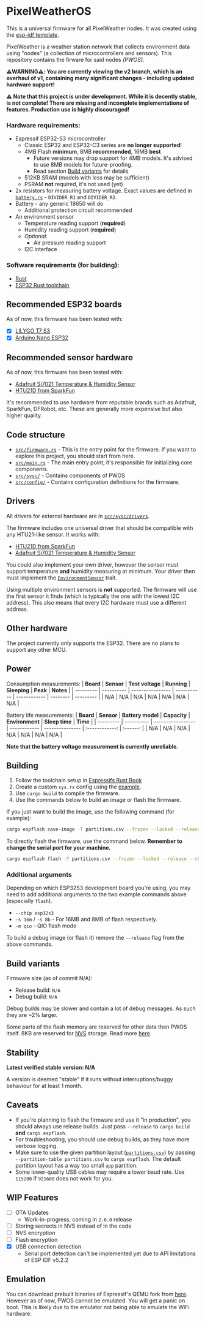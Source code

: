# PixelWeatherOS
This is a universal firmware for all PixelWeather nodes. It was created using the [esp-idf template](https://github.com/esp-rs/esp-idf-template).

PixelWeather is a weather station network that collects environment data using "nodes" (a collection of microcontrollers and sensors). This repository contains the firware for said nodes _(PWOS)_.

**⚠️WARNING⚠️: You are currently viewing the v2 branch, which is an overhaul of v1, containing many significant changes - including updated hardware support!**

**⚠️ Note that this project is under development. While it is decently stable, is not complete! There are missing and incomplete implementations of features. Production use is highly discouraged!**

### Hardware requirements:
- Espressif ESP32-S3 microcontroller
    - Classic ESP32 and ESP32-C3 series are **no longer supported**!
    - 4MB Flash **minimum**, 8MB **recommended**, 16MB **best**
        - Future versions may drop support for 4MB models. It's advised to use 8MB models for future-proofing.
        - Read section [Build variants](#build-variants) for details
    - 512KB SRAM (models with less may be sufficient)
    - PSRAM **not** required, it's not used (yet)
- 2x resistors for measuring battery voltage. Exact values are defined in [`battery.rs`](src/sysc/battery.rs) - `DIVIDER_R1` and `DIVIDER_R2`.
- Battery - any generic 18650 will do
    - Additional protection circuit recommended
- An environment sensor
    - Temperature reading support (**required**)
    - Humidity reading support (**required**)
    - _Optional_:
        - Air pressure reading support
    - I2C interface

### Software requirements (for building):
- [Rust](https://rustlang.org/)
- [ESP32 Rust toolchain](https://esp-rs.github.io/book/)

## Recommended ESP32 boards
As of now, this firmware has been tested with:
- [x] [LILYGO T7 S3](https://lilygo.cc/products/t7-s3)
- [x] [Arduino Nano ESP32](https://store.arduino.cc/en-sk/products/nano-esp32)

## Recommended sensor hardware
As of now, this firmware has been tested with:
- [Adafruit Si7021 Temperature & Humidity Sensor](https://www.adafruit.com/product/3251)
- [HTU21D from SparkFun](https://www.sparkfun.com/products/retired/12064)

It's recommended to use hardware from reputable brands such as Adafruit, SparkFun, DFRobot, etc. These are generally more expensive but also higher quality.

## Code structure
- [`src/firmware.rs`](/src/firmware.rs) - This is the entry point for the firmware. If you want to explore this project, you should start from here.
- [`src/main.rs`](/src/main.rs) - The main entry point, it's responsible for initializing core components.
- [`src/sysc/`](/src/sysc/) - Contains components of PWOS
- [`src/config/`](src/config/) - Contains configuration definitions for the firmware.

## Drivers
All drivers for external hardware are in [`src/sysc/drivers`](src/sysc/drivers).

The firmware includes one universal driver that should be compatible with any HTU21-like sensor. It works with:
- [HTU21D from SparkFun](https://www.sparkfun.com/products/retired/12064)
- [Adafruit Si7021 Temperature & Humidity Sensor](https://www.adafruit.com/product/3251)

You could also implement your own driver, however the sensor must support temperature **and** humidity measuring at minimum. Your driver then must implement the [`EnvironmentSensor`](src/sysc/drivers/envsensor_trait.rs) trait.

Using multiple environment sensors is **not** supported. The firmware will use the first sensor it finds (which is typically the one with the lowest I2C address). This also means that every I2C hardware must use a different address.

## Other hardware
The project currently only supports the ESP32. There are no plans to support any other MCU.

## Power
Consumption measurements:
| **Board** | **Sensor** | **Test voltage** | **Running** | **Sleeping** | **Peak** | **Notes** |
| --------- | ---------- | ---------------- | ----------- | ------------ | -------- | --------- |
| N/A       | N/A        | N/A              | N/A         | N/A          | N/A      | N/A       |

Battery life measurements:
| **Board** | **Sensor** | **Battery model** | **Capacity** | **Environment** | **Sleep time** | **Time** |
| --------- | ---------- | ----------------- | ------------ | --------------- | :------------: | :------: |
| N/A       | N/A        | N/A               | N/A          | N/A             |      N/A       |   N/A    |

**Note that the battery voltage measurement is currently unreliable.**

## Building
1. Follow the toolchain setup in [Espressifs Rust Book](https://esp-rs.github.io/book/)
2. Create a custom `sys.rs` config using the [example](src/config/sys.rs.example).
3. Use `cargo build` to compile the firmware.
4. Use the commands below to build an image or flash the firmware.

If you just want to build the image, use the following command (for example):
```sh
cargo espflash save-image -T partitions.csv --frozen --locked --release --chip esp32s3 --merge image.bin 
```

To directly flash the firmware, use the command below. **Remember to change the serial port for your machine.**
```sh
cargo espflash flash -T partitions.csv --frozen --locked --release --chip esp32s3 --noverify --erase-data-parts otadata --baud 921600 --port /dev/cu.usbserial-XXXXXXXX
```

### Additional arguments
Depending on which ESP32S3 development board you're using, you may need to add additional arguments to the two example commands above (especially `flash`).
- `--chip esp32s3`
- `-s 16m` / `-s 8b` - For 16MB and 8MB of flash respectively.
- `-m qio` - QIO flash mode

To build a debug image (or flash it) remove the `--release` flag from the above commands.

## Build variants
Firmware size (as of commit N/A):
- Release build: `N/A`
- Debug build: `N/A`

Debug builds may be slower and contain a lot of debug messages. As such they are ~2% larger.

Some parts of the flash memory are reserved for other data then PWOS itself. 8KB are reserved for [NVS](https://docs.espressif.com/projects/esp-idf/en/stable/esp32/api-reference/storage/nvs_flash.html?highlight=nvs) storage. Read more [here](https://docs.espressif.com/projects/esp-idf/en/stable/esp32/api-guides/partition-tables.html#built-in-partition-tables).

## Stability
__Latest verified stable version: N/A__

A version is deemed "stable" if it runs without interruptions/buggy behaviour for at least 1 month.

## Caveats
- If you're planning to flash the firmware and use it "in production", you should always use release builds. Just pass `--release` to `cargo build` **and** `cargo espflash`.
- For troubleshooting, you should use debug builds, as they have more verbose logging.
- Make sure to use the given partition layout ([`partitions.csv`](partitions.csv)) by passing `--partition-table partitions.csv` to `cargo espflash`. The default partition layout has a way too small `app` partition.
- Some lower-quality USB cables may require a lower baud rate. Use `115200` if `921600` does not work for you.

## WIP Features
- [ ] OTA Updates
  - Work-in-progress, coming in `2.0.0` release
- [ ] Storing secrects in NVS instead of in the code
- [ ] NVS encryption
- [ ] Flash encryption
- [x] USB connection detection
  - Serial port detection can't be implemented yet due to API limitations of ESP IDF v5.2.2

## Emulation
You can download prebuilt binaries of Espressif's QEMU fork from [here](https://github.com/espressif/qemu/releases). However as of now, PWOS cannot be emulated. You will get a panic on boot. This is likely due to the emulator not being able to emulate the WiFi hardware.